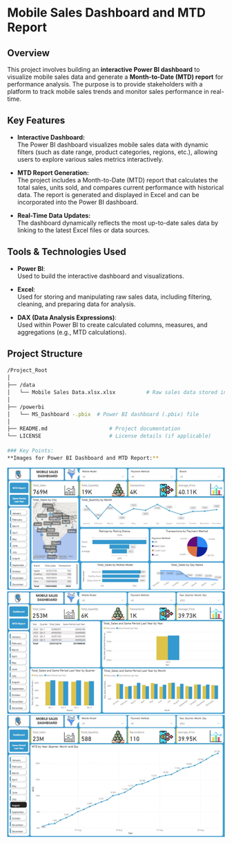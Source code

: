 # Mobile Sales Dashboard and MTD Report

## Overview

This project involves building an **interactive Power BI dashboard** to visualize mobile sales data and generate a **Month-to-Date (MTD) report** for performance analysis. The purpose is to provide stakeholders with a platform to track mobile sales trends and monitor sales performance in real-time.

## Key Features

- **Interactive Dashboard:**  
  The Power BI dashboard visualizes mobile sales data with dynamic filters (such as date range, product categories, regions, etc.), allowing users to explore various sales metrics interactively.

- **MTD Report Generation:**  
  The project includes a Month-to-Date (MTD) report that calculates the total sales, units sold, and compares current performance with historical data. The report is generated and displayed in Excel and can be incorporated into the Power BI dashboard.

- **Real-Time Data Updates:**  
  The dashboard dynamically reflects the most up-to-date sales data by linking to the latest Excel files or data sources.

## Tools & Technologies Used

- **Power BI**:  
  Used to build the interactive dashboard and visualizations.

- **Excel**:  
  Used for storing and manipulating raw sales data, including filtering, cleaning, and preparing data for analysis.

- **DAX (Data Analysis Expressions)**:  
  Used within Power BI to create calculated columns, measures, and aggregations (e.g., MTD calculations).

## Project Structure

```bash
/Project_Root
│
├── /data
│   └── Mobile Sales Data.xlsx.xlsx          # Raw sales data stored in Excel
│
├── /powerbi
│   └── MS_Dashboard -.pbix  # Power BI dashboard (.pbix) file
│
├── README.md                    # Project documentation
└── LICENSE                      # License details (if applicable)

### Key Points:
**Images for Power BI Dashboard and MTD Report:**
```
![Mobile Sales Dashboard](./Dashboard.jpg)
![Same Period Last Year report](./Same%20Period%20Last%20Year%20report.jpg)
![MTD Report](./MTD%20Report.jpg)

```